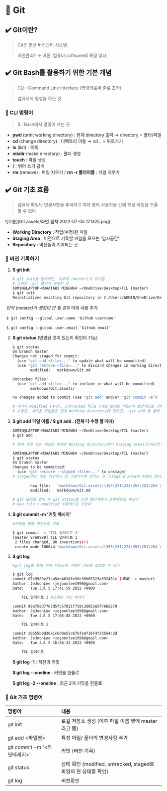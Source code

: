 # 📝 Git



## ✔️ Git이란?

> Git은 분산 버전관리 시스템
>
> 버전관리?  →  버전: 컴퓨터 software의 특정 상태



## ✔️ Git Bash를 활용하기 위한 기본 개념

> CLI : Command Line Interface (명령어로써 줄로 조작)
>
> 컴퓨터에 명령을 하는 것



### 📌 CLI 명령어

> $ : Bash에서 명령어 쓰는 곳

- **pwd** (print working directory) : 현재 directory 출력 				→  directory = 폴더/파일
- **cd** (change directory) : 디렉토리 이동                                         →  cd .. = 뒤로가기
- **ls** (list) : 목록
- **mkdir** (make directory) : 폴더 생성
- **touch** : 파일 생성
- **/** : 뛰어 쓰기 공백
- **rm** (remove) : 파일 지우기 / **rm -r 폴더이름** : 파일 지우기





## ✔️ Git 기초 흐름

> 컴퓨터 파일의 변경사항을 추적하고 여러 명의 사용자들 간에 해당 작업을 조율할 수 있다

![흐름](Git.assets/화면 캡처 2022-07-05 171325.png)

- **Working Directory** : 작업(수정)한 파일
- **Staging  Area** : 버전으로 기록할 파일을 모으는 '임시공간'
- **Repository** : 버전들이 기록되는 곳



### 📌 버전 기록하기

1. **$ git init**

   ```bash
   # git init을 입력하면, 이후에 (master)가 표기됨
   # 그러면 .git 폴더가 생성된 것
   ADMIN@LAPTOP-M3AAIA8I MINGW64 ~/OneDrive/Desktop/TIL (master)
   $ git init
   Reinitialized existing Git repository in C:/Users/ADMIN/OneDrive/Desktop/TIL/.git/
   ```

​	*만약 (master)가 생성이 안 될 경우*     아래 내용 추가

​	`$ git config --global user.name 'Github username'`

​	`$ git config --global user.email 'Github email'`



2. **$ git status** (변경된 것이 있는지 확인이 가능)

   ```bash
   $ git status
   On branch master
   Changes not staged for commit:
     (use "git add <file>..." to update what will be committed)
     (use "git restore <file>..." to discard changes in working directory)
           modified:   markdown/Git.md
   
   Untracked files:
     (use "git add <file>..." to include in what will be committed)
           markdown/Git.assets/
   
   no changes added to commit (use "git add" and/or "git commit -a")
   
   # 여기서 modified (수정), untracked file (새로 발견된 파일)이 빨간색으로 기록된다
   # 수정된, 새로운 파일들은 현재 Working directory에 있지만, 'git add'를 통해 Staging Area로 보낸다
   ```

   

3. **$ git add 파일 이름 / $ git add . (전체 다 수정 할 때에)**

   ```bash
   ADMIN@LAPTOP-M3AAIA8I MINGW64 ~/OneDrive/Desktop/TIL (master)
   $ git add .
   
   # 현재 수정 또는 새로운 파일은 Working directory에서 Staging Area(임시공간)에 옮겨졌다
   
   ADMIN@LAPTOP-M3AAIA8I MINGW64 ~/OneDrive/Desktop/TIL (master)
   $ git status
   On branch master
   Changes to be committed:
     (use "git restore --staged <file>..." to unstage)
   # staged라는 것은 커밋하기 전 스테이지에 있다는 것 (staging area에 파일이 있다는 것)
                       
           new file:   "markdown/Git.assets/\355\231\224\353\251\264 \354\272\241\354\262\230 2022-07-05 171325.png"
           modified:   markdown/Git.md
           
   # git add를 입력 후 git status를 쓰면 빨간색에서 초록색으로 빠귄다
   # new file + modified 초록색으로 보인다
   ```

   

4. **$ git commit -m '커밋 메시지'**

   ```bash
   #커밋을 통해 버전으로 기록
   
   $ git commit -m 'TIL 업데이트 3'
   [master 87e9989] TIL 업데이트 3
    2 files changed, 90 insertions(+)
    create mode 100644 "markdown/Git.assets/\355\231\224\353\251\264 \354\272\241\354\262\230 2022-07-05 171325.png"
   ```

   

5. **$ git log**

   ```bash
   #git log를 통해 현재 저장소에 기록된 커밋을 조회할 수 있다
   
   $ git log
   commit 87e9989e27ca5de4018fe90c36b65323a592451c (HEAD -> master)
   Author: JeJoonLee <jejoonlee1996@gmail.com>
   Date:   Tue Jul 5 17:41:59 2022 +0900
   
       TIL 업데이트 3 #조회된 커밋 메세지
   
   commit 89a758d7767d5fc57811f750c36053e5f786d279
   Author: JeJoonLee <jejoonlee1996@gmail.com>
   Date:   Tue Jul 5 17:05:48 2022 +0900
   
       TIL 업데이트 2
   
   commit 28555b0d36a1c6d9e52c67bfe9716f4f23b54c2d
   Author: JeJoonLee <jejoonlee1996@gmail.com>
   Date:   Tue Jul 5 16:56:33 2022 +0900
   
       TIL 업데이트
   ```

   **$ git log -1** : 직전의 커밋

   **$ git log  --oneline** : 커밋을 한줄로

   **$ git log -2 --oneline** : 최근 2개 커밋을 한줄로



### 📌 Git 기초 명령어

| 명령어                       | 내용                                                         |
| :--------------------------- | :----------------------------------------------------------- |
| git init                     | 로컬 저장소 생성 (이후 파일 이름 옆에 master라고 뜸)         |
| git add <파일명>             | 특정 파일/ 폴더의 변경사항 추가                              |
| git commit -m '<커밋메세지>' | 커밋 (버전 기록)                                             |
| git status                   | 상태 확인 (modified, untracked, staged로 파일의 현 상태를 확인) |
| git log                      | 버전확인                                                     |





